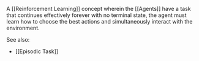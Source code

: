 A [[Reinforcement Learning]] concept wherein the [[Agents]] have a task that continues effectively forever with no terminal state, the agent must learn how to choose the best actions and simultaneously interact with the environment.


See also:
- [[Episodic Task]]